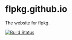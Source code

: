 # flpkg.github.io

The website for flpkg.

[![Build Status](https://travis-ci.org/flpkg/flpkg.github.io.svg?branch=dev)](https://travis-ci.org/flpkg/flpkg.github.io)
